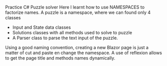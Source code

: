 Practice C#
Puzzle solver
Here I learnt how to use NAMESPACES to factorize names.
A puzzle is a namespace, where we can found only 4 classes
* Input and State data classes
* Solutions classes with all methods used to solve to puzzle
* A Parser class to parse the text input of the puzzle.

Using a good naming convention, creating a new Blazor page is just a matter of cut and paste en change the namespace.
A use of reflexion allows to get the page title and methods names dynamically.
